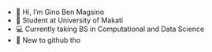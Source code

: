 - 👋 Hi, I’m Gino Ben Magsino
- 🏫 Student at University of Makati
- 💻 Currently taking BS in Computational and Data Science
- 🤔 New to github tho

<!---
mginoben/mginoben is a ✨ special ✨ repository because its `README.md` (this file) appears on your GitHub profile.
You can click the Preview link to take a look at your changes.
--->
